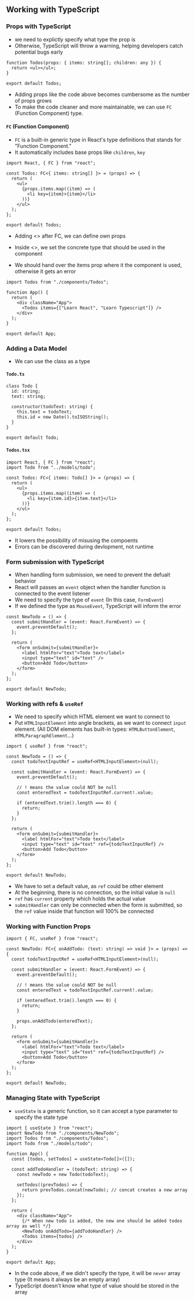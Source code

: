 ## Working with TypeScript

### Props with TypeScript

- we need to explictly specify what type the prop is
- Otherwise, TypeScript will throw a warning, helping developers catch potential bugs early

```tsx
function Todos(props: { items: string[]; children: any }) {
  return <ul></ul>;
}

export default Todos;
```

- Adding props like the code above becomes cumbersome as the number of props grows
- To make the code cleaner and more maintainable, we can use `FC` (Function Component) type.

#### `FC` (Function Component)

- `FC` is a built-in generic type in React's type definitions that stands for "Function Component."
- It automatically includes base props like `children`, `key`

```tsx
import React, { FC } from "react";

const Todos: FC<{ items: string[] }> = (props) => {
  return (
    <ul>
      {props.items.map((item) => (
        <li key={item}>{item}</li>
      ))}
    </ul>
  );
};

export default Todos;
```

- Adding <> after FC, we can define own props
- Inside <>, we set the concrete type that should be used in the component

- We should hand over the items prop where it the component is used, otherwise it gets an error

```tsx
import Todos from "./components/Todos";

function App() {
  return (
    <div className="App">
      <Todos items={["Learn React", "Learn Typescript"]} />
    </div>
  );
}

export default App;
```

### Adding a Data Model

- We can use the class as a type

#### `Todo.ts`

```tsx
class Todo {
  id: string;
  text: string;

  constructor(todoText: string) {
    this.text = todoText;
    this.id = new Date().toISOString();
  }
}

export default Todo;
```

#### `Todos.tsx`

```tsx
import React, { FC } from "react";
import Todo from "../models/todo";

const Todos: FC<{ items: Todo[] }> = (props) => {
  return (
    <ul>
      {props.items.map((item) => (
        <li key={item.id}>{item.text}</li>
      ))}
    </ul>
  );
};

export default Todos;
```

- It lowers the possibility of misusing the compoents
- Errors can be discovered during devlopment, not runtime

### Form submission with TypeScript

- When handling form submission, we need to prevent the defualt behavior
- React will passes an `event` object when the handler function is connected to the event listener
- We need to specify the type of `event` (In this case, `FormEvent`)
- If we defined the type as `MouseEvent`, TypeScript will inform the error

```tsx
const NewTodo = () => {
  const submitHandler = (event: React.FormEvent) => {
    event.preventDefault();
  };

  return (
    <form onSubmit={submitHandler}>
      <label htmlFor="text">Todo text</label>
      <input type="text" id="text" />
      <button>Add Todo</button>
    </form>
  );
};

export default NewTodo;
```

### Working with refs & `useRef`

- We need to specify which HTML element we want to connect to
- Put `HTMLInputElement` into angle brackets, as we want to connect `input` element. (All DOM elements has built-in types: `HTMLButtonElement`, `HTMLParagraphElement`...)

```tsx
import { useRef } from "react";

const NewTodo = () => {
  const todoTextInputRef = useRef<HTMLInputElement>(null);

  const submitHandler = (event: React.FormEvent) => {
    event.preventDefault();

    // ! means the value could NOT be null
    const enteredText = todoTextInputRef.current!.value;

    if (enteredText.trim().length === 0) {
      return;
    }
  };

  return (
    <form onSubmit={submitHandler}>
      <label htmlFor="text">Todo text</label>
      <input type="text" id="text" ref={todoTextInputRef} />
      <button>Add Todo</button>
    </form>
  );
};

export default NewTodo;
```

- We have to set a default value, as `ref` could be other element
- At the beginning, there is no connection, so the initial value is `null`
- `ref` has `current` property which holds the actual value
- `submitHandler` can only be connected when the form is submitted, so the `ref` value inside that function will 100% be connected

### Working with Function Props

```tsx
import { FC, useRef } from "react";

const NewTodo: FC<{ onAddTodo: (text: string) => void }> = (props) => {
  const todoTextInputRef = useRef<HTMLInputElement>(null);

  const submitHandler = (event: React.FormEvent) => {
    event.preventDefault();

    // ! means the value could NOT be null
    const enteredText = todoTextInputRef.current!.value;

    if (enteredText.trim().length === 0) {
      return;
    }

    props.onAddTodo(enteredText);
  };

  return (
    <form onSubmit={submitHandler}>
      <label htmlFor="text">Todo text</label>
      <input type="text" id="text" ref={todoTextInputRef} />
      <button>Add Todo</button>
    </form>
  );
};

export default NewTodo;
```

### Managing State with TypeScript

- `useState` is a generic function, so it can accept a type parameter to specify the state type

```tsx
import { useState } from "react";
import NewTodo from "./components/NewTodo";
import Todos from "./components/Todos";
import Todo from "./models/todo";

function App() {
  const [todos, setTodos] = useState<Todo[]>([]);

  const addTodoHandler = (todoText: string) => {
    const newTodo = new Todo(todoText);

    setTodos((prevTodos) => {
      return prevTodos.concat(newTodo); // concat creates a new array
    });
  };

  return (
    <div className="App">
      {/* When new todo is added, the new one should be added todos array as well */}
      <NewTodo onAddTodo={addTodoHandler} />
      <Todos items={todos} />
    </div>
  );
}

export default App;
```

- In the code above, if we didn't specify the type, it will be `never` array type (It means it always be an empty array)
- TypeScript doesn't know what type of value should be stored in the array